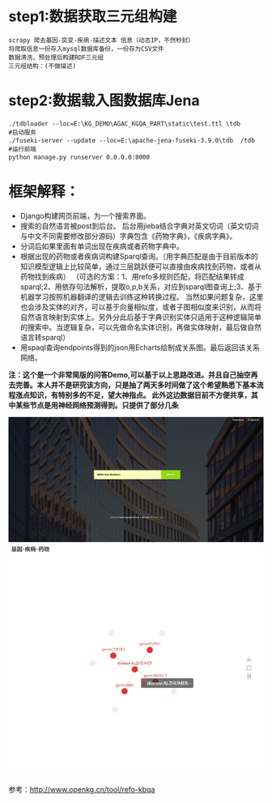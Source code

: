 # step1:数据获取三元组构建
    scrapy 爬去基因-突变-疾病-描述文本 信息（动态IP，不然秒封）
    将爬取信息一份存入mysql数据库备份，一份存为CSV文件
    数据清洗，预处理后构建RDF三元组
    三元组结构：(不做描述)

# step2:数据载入图数据库Jena
    ./tdbloader --loc=E:\KG_DEMO\AGAC_KGQA_PART\static\test.ttl \tdb
    #启动服务
    ./fuseki-server --update --loc=E:\apache-jena-fuseki-3.9.0\tdb  /tdb
    #运行前端
    python manage.py runserver 0.0.0.0:8000


# 框架解释：
+ Django构建网页前端，为一个搜索界面。
+ 搜索的自然语言被post到后台。
后台用jieba结合字典对英文切词（英文切词与中文不同需要修改部分源码）字典包含《药物字典》，《疾病字典》。
+ 分词后如果里面有单词出现在疾病或者药物字典中。
+ 根据出现的药物或者疾病词构建Sparql查询。（用字典匹配是由于目前版本的知识模型逻辑上比较简单，通过三层跳跃便可以直接由疾病找到药物，或者从药物找到疾病）
（可选的方案：1、用refo多规则匹配，将匹配结果转成sparql;2、用依存句法解析，提取o,p,b关系，对应到sparql图查询上;3、基于机器学习按照机器翻译的逻辑去训练这种转换过程。
当然如果问题复杂，这里也会涉及实体的对齐，可以基于向量相似度，或者子图相似度来识别，从而将自然语言映射到实体上。另外分此后基于字典识别实体只适用于这种逻辑简单的搜索中。当逻辑复杂，可以先做命名实体识别，再做实体映射，最后做自然语言转sparql）
+ 用spaql查询endpoints得到的json用Echarts绘制成关系图。最后返回该关系网络。



<strong>注：这个是一个非常简版的问答Demo,可以基于以上思路改进。并且自己抽空再去完善。本人并不是研究该方向，只是抽了两天多时间做了这个希望熟悉下基本流程涨点知识，有特别多的不足，望大神指点。
此外这边数据目前不方便共享，其中某些节点是用神经网络预测得到。只提供了部分几条</strong>



![](/picture/20181101110113.png)
![](/picture/1-1.png)

参考：http://www.openkg.cn/tool/refo-kbqa
